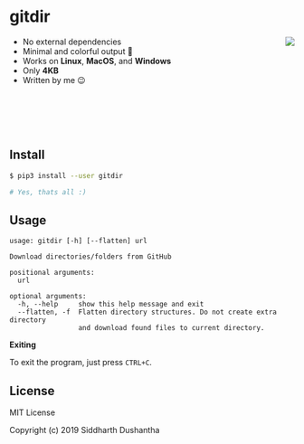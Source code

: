 # gitdir

- No external dependencies <img src="https://media.giphy.com/media/9xghOCloQOsAfq9hUg/giphy.gif" align="right">
- Minimal and colorful output 🌈
- Works on **Linux**, **MacOS**, and **Windows**
- Only **4KB**
- Written by me 😉
<br>
<br>
<br>
<br>

## Install 
```bash
$ pip3 install --user gitdir

# Yes, thats all :)
```

## Usage
```
usage: gitdir [-h] [--flatten] url

Download directories/folders from GitHub

positional arguments:
  url

optional arguments:
  -h, --help     show this help message and exit
  --flatten, -f  Flatten directory structures. Do not create extra directory
                 and download found files to current directory.
```

**Exiting**

To exit the program, just press ```CTRL+C```.

## License
MIT License

Copyright (c) 2019 Siddharth Dushantha
